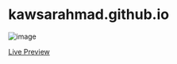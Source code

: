 # kawsarahmad.github.io
![image](https://github.com/user-attachments/assets/92e0eec5-e494-4058-8cb2-b158a1eb607b)


[Live Preview](https://kawsarahmad43.github.io/profile/)
